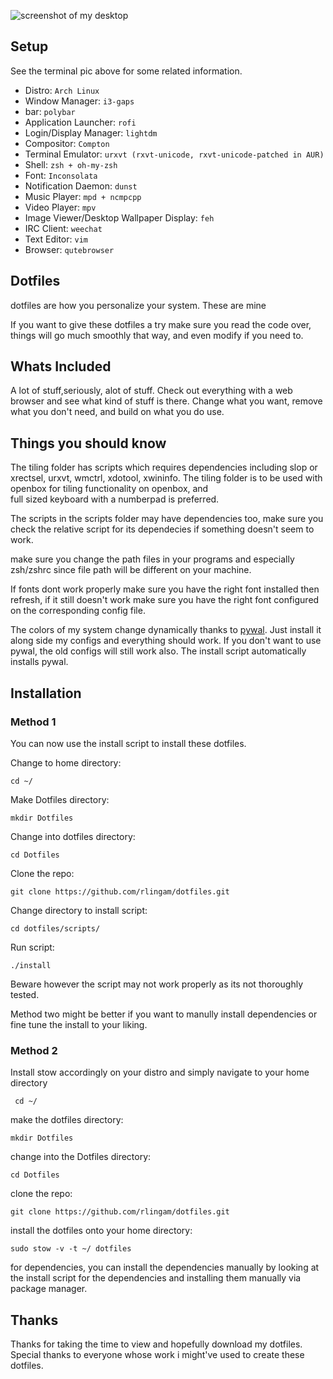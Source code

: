 <!--![Screenshot of my desktop](http://i.imgur.com/8wZ8IDL.png?1)-->
<!--![Screenshot of my terminal](http://i.imgur.com/vtXUPlM.png?1)-->
![screenshot of my desktop](https://i.imgur.com/axh346e.png)
## Setup
See the terminal pic above for some related information.

* Distro: `Arch Linux`
* Window Manager: `i3-gaps`
* bar: `polybar`
* Application Launcher: `rofi`
* Login/Display Manager: `lightdm`
* Compositor: `Compton`
* Terminal Emulator: `urxvt (rxvt-unicode, rxvt-unicode-patched in AUR)`
* Shell: `zsh + oh-my-zsh`
* Font: `Inconsolata`
* Notification Daemon: `dunst`
* Music Player: `mpd + ncmpcpp`
* Video Player: `mpv`
* Image Viewer/Desktop Wallpaper Display: `feh`
* IRC Client: `weechat`
* Text Editor: `vim`
* Browser: `qutebrowser`


## Dotfiles
dotfiles are how you personalize your system. These are mine

If you want to give these dotfiles a try make sure you read the code
over, things will go much smoothly that way, and even modify if you
need to.

## Whats Included
A lot of stuff,seriously, alot of stuff. Check out everything with a
web browser and see what kind of stuff is there. Change what you
want, remove what you don't need, and build on what you do use.

## Things you should know
The tiling folder has scripts which requires dependencies including
slop or xrectsel, urxvt, wmctrl, xdotool, xwininfo. The tiling folder
is to be used with openbox for tiling functionality on openbox, and  
full sized keyboard with a numberpad is preferred.

The scripts in the scripts folder may have dependencies too, make sure you check the relative script for
its dependecies if something doesn't seem to work.

make sure you change the path files in your programs and especially
zsh/zshrc since file path will be different on your machine.

If fonts dont work properly make sure you have the right font
installed then refresh, if it still doesn't work make sure
you have the right font configured on the corresponding
config file.

The colors of my system change dynamically thanks to [pywal](https://github.com/dylanaraps/pywal). Just install it along side my configs and everything should work. If you don't want to use pywal, the old configs will still work also. The install script automatically installs pywal.

## Installation
### Method 1

You can now use the install script to install these dotfiles.

Change to home directory:

`cd ~/`

Make Dotfiles directory:

`mkdir Dotfiles`

Change into dotfiles directory:

`cd Dotfiles`

Clone the repo:

`git clone https://github.com/rlingam/dotfiles.git`

Change directory to install script:

`cd dotfiles/scripts/`

Run script:

`./install`


Beware however the script may not work properly as its not thoroughly tested.

Method two might be better if you want to manully install dependencies or fine tune the install to your liking.

### Method 2 
Install stow accordingly on your distro and simply
navigate to your home directory

` cd ~/`

make the dotfiles directory:

`mkdir Dotfiles`

change into the Dotfiles directory:

`cd Dotfiles`

clone the repo:

`git clone https://github.com/rlingam/dotfiles.git`

install the dotfiles onto your home directory:

`sudo stow -v -t ~/ dotfiles`

for dependencies, you can install the dependencies manually by looking at the install script for the dependencies and installing them manually via package manager.


## Thanks
Thanks for taking the time to view and hopefully download
my dotfiles. Special thanks to everyone whose work i might've used to create these dotfiles.

